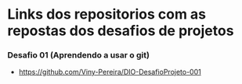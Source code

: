 # Links dos repositorios com as repostas dos desafios de projetos

### Desafio 01 (Aprendendo a usar o git)
- https://github.com/Viny-Pereira/DIO-DesafioProjeto-001
